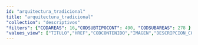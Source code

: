 ```yaml
---
id: "arquitectura_tradicional"
title: "arquitectura_tradicional"
"collection": "descriptivos"
"filters": {"CODAREAS": 16,"CODSUBTIPOCONT": 490, "CODSUBAREAS": 278 }
"values_view": ["TITULO","HREF","CODCONTENIDO","IMAGEN","DESCRIPCION_COMUN","TEXTO","RECURSOS","CONTENIDOS_RELACIONADOS"]
---
```

<div class="row">
    <div flex="100" layout="column" layout-gt-md="row" class="large-10 large-offset-1 columns">
        <app-accordion flex flex-gt-md="25"></app-accordion>
        <app-paginator-browser flex layout="column">
            <div flex ng-class="{'end': $last}" ng-repeat="card in elements()">
                <app-card-standard item="card" prefix="node.href"></app-card-standard>
            </div>
        </app-paginator-browser>
    </div>
</div>
